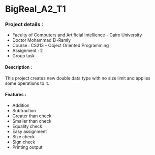 # BigReal_A2_T1

### Project details :
* Faculty of Computers and Artificial Intellience - Cairo University
* Doctor Mohammad El-Ramly
* Course : CS213 - Object Oriented Programming
* Assignment : 2
* Group task

#### Description :
This project creates new double data type with no size limit and applies some operations to it.

#### Features :
* Addition
* Subtraction
* Greater than check
* Smaller than check
* Equality check
* Easy assignment
* Size check
* Sign check
* Printing output
